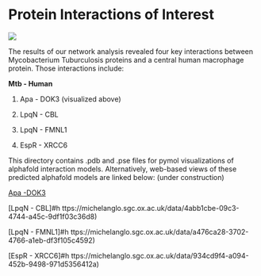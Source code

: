 # Protein Interactions of Interest
![](Apa_to_DOK3.gif)

The results of our network analysis revealed four key interactions between Mycobacterium Tuburculosis proteins and a central human macrophage protein. Those interactions include:

**Mtb - Human**

1) Apa - DOK3 (visualized above)

2) LpqN - CBL

3) LpqN - FMNL1

4) EspR - XRCC6

This directory contains .pdb and .pse files for pymol visualizations of alphafold interaction models. Alternatively, web-based views of these predicted alphafold models are linked below:
(under construction)

[Apa -DOK3](https://michelanglo.sgc.ox.ac.uk/data/5f506069-6f3c-48db-ad79-c25619c00f6f)

[LpqN - CBL]#h ttps://michelanglo.sgc.ox.ac.uk/data/4abb1cbe-09c3-4744-a45c-9df1f03c36d8)

[LpqN - FMNL1]#h ttps://michelanglo.sgc.ox.ac.uk/data/a476ca28-3702-4766-a1eb-df3f105c4592)

[EspR - XRCC6]#h ttps://michelanglo.sgc.ox.ac.uk/data/934cd9f4-a094-452b-9498-971d5356412a)
